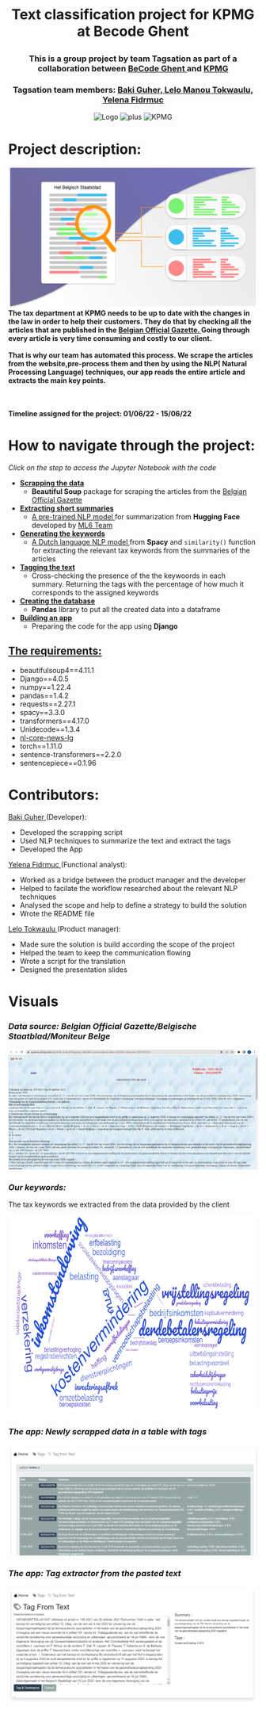 <h1> <p align="center">Text classification project for KPMG at Becode Ghent  </p> </h1>
<h3> <p align="center">This is a group project by team Tagsation as part of a collaboration between <a href="https://github.com/becodeorg"><strong>BeCode Ghent </strong></a> and <a href="https://www.linkedin.com/company/kpmg-belgium/?originalSubdomain=be"<strong>KPMG</strong></a>
 </p> </h3>
<h3> <p align="center">Tagsation team members: <a href="https://github.com/bakiguher">  Baki Guher, <a href="https://github.com/lelotok"> Lelo Manou Tokwaulu, <a href="https://github.com/Len-Fid"> Yelena Fidrmuc </a></p> </h3>

<p align = "center">
  <img src="https://becode.org/app/uploads/2021/06/logo-becode.png" alt="Logo" width="200" height="200"/>
  <img src="https://upload.wikimedia.org/wikipedia/commons/thumb/9/9e/Plus_symbol.svg/1200px-Plus_symbol.svg.png" alt="plus" width="200" height="200"/>
  <img src="https://www.epra.com/application/files/7316/3162/2252/KPMG-logo.png" alt="KPMG" width="200" height="200"/></p>

 
# Project description: 
<img src="https://github.com/lelotok/KPMG_project/blob/Lena/assets/Text-Classification-using-Deep-Learning-1.png" align="right" width="550px"/>
<h4> The tax department at KPMG needs to be up to date with the changes in the law in order to help their customers. They do that by checking all the articles that are published in the <a href="https://www.ejustice.just.fgov.be/cgi/welcome.pl"> Belgian Official Gazette. </a> Going through every article is very time consuming and costly to our client. <br><br>
That is why our team has automated this process. We scrape the articles from the website,pre-process them and then by using the NLP( Natural Processing Language) techniques, our app reads the entire article and extracts the main key points.</h4> <br clear="right"/>
 
 
**Timeline assigned for the project:
 01/06/22 - 15/06/22** <br> 
 
 # How to navigate through the project: 
 *Click on the step to access the Jupyter Notebook with the code*
 * **<a href="https://github.com/lelotok/KPMG_project/blob/main/jupyter/01_scrape.ipynb"> Scrapping the data </a>**   
    * **Beautiful Soup** package for scraping the articles from the <a href="https://www.ejustice.just.fgov.be/cgi/welcome.pl"> Belgian Official Gazette <a>
 * **<a href="https://github.com/lelotok/KPMG_project/blob/main/jupyter/02_summary.ipynb"> Extracting short summaries </a>**
    * <a href="https://huggingface.co/ml6team/mbart-large-cc25-cnn-dailymail-nl-finetune"> A pre-trained NLP model </a> for summarization from **Hugging Face** developed by <a href="https://huggingface.co/ml6team"> ML6 Team </a>
 * **<a href="https://github.com/lelotok/KPMG_project/blob/main/jupyter/03_keywords.ipynb"> Generating the keywords </a>**
    * <a href="https://spacy.io/models/nl#nl_core_news_lg"> A Dutch language NLP model </a> from **Spacy** and ```similarity()``` function for extracting the relevant tax keywords from the summaries of the articles 
 * **<a href="https://github.com/lelotok/KPMG_project/blob/main/jupyter/04_tagging.ipynb"> Tagging the text </a>**
    * Cross-checking the presence of the the keywoords in each summary. Returning the tags with the percentage of how much it corresponds to the assigned keywords 
 * **<a href="https://github.com/lelotok/KPMG_project/blob/main/jupyter/05_forsql.ipynb"> Creating the database </a>**
    * **Pandas** library to put all the created data into a dataframe
 * **<a href="https://github.com/lelotok/KPMG_project/blob/main/jupyter/06_app.ipynb"> Building an app </a>**
    * Preparing the code for the app using **Django**
 
 
 ## <a href="https://github.com/lelotok/KPMG_project/blob/baki/btax/requirements.txt"> The requirements: </a>
* beautifulsoup4==4.11.1
* Django==4.0.5
* numpy==1.22.4
* pandas==1.4.2
* requests==2.27.1
* spacy==3.3.0
* transformers==4.17.0
* Unidecode==1.3.4
* <a href="https://github.com/explosion/spacy-models/releases/download/nl_core_news_lg-3.3.0/nl_core_news_lg-3.3.0-py3-none-any.whl">nl-core-news-lg </a>
* torch==1.11.0
* sentence-transformers==2.2.0
* sentencepiece==0.1.96
 
 # Contributors: 
 <a href="https://github.com/bakiguher">  Baki Guher </a> (Developer): 
- Developed the scrapping script
- Used NLP techniques to summarize the text and extract the tags
- Developed the App

<a href="https://github.com/Len-Fid"> Yelena Fidrmuc </a> (Functional analyst):
- Worked as a bridge between the product manager and the developer
- Helped to facilate the workflow researched about the relevant NLP techniques 
- Analysed the scope and help to define a strategy to build the solution
- Wrote the README file

 <a href="https://github.com/lelotok"> Lelo Tokwaulu </a> (Product manager):
- Made sure the solution is build according the scope of the project
- Helped the team to keep the communication flowing
- Wrote a script for the translation
- Designed the presentation slides
 
 # Visuals 
###  *Data source: Belgian Official Gazette/Belgische Staatblad/Moniteur Belge*
 <p align="center"><img src="https://github.com/lelotok/KPMG_project/blob/Lena/assets/National_Gazette.JPG"></a><p>
 
### *Our keywords:*
 The tax keywords we extracted from the data provided by the client
 <p align="center"><img src="https://github.com/lelotok/KPMG_project/blob/Lena/assets/keywords.png" width="700" height="400"></a></p>

### *The app: Newly scrapped data in a table with tags*
 <p align="center"><img src="https://github.com/lelotok/KPMG_project/blob/Lena/assets/tablewithtags.png"></a></p>
 
### *The app: Tag extractor from the pasted text*
 <p align="center"><img src="https://github.com/lelotok/KPMG_project/blob/Lena/assets/tagfromtext.png"></a></p>
 
 



 

